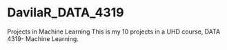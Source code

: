 # DavilaR_DATA_4319
Projects in Machine Learning
This is my 10 projects in a UHD course, DATA 4319- Machine Learning. 
